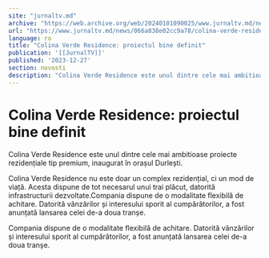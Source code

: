 ```yaml
---
site: "jurnaltv.md"
archive: "https://web.archive.org/web/20240101090025/www.jurnaltv.md/news/066a838e02cc9a78/colina-verde-residence-proiectul-bine-definit.html"
url: "https://www.jurnaltv.md/news/066a838e02cc9a78/colina-verde-residence-proiectul-bine-definit.html"
language: ro
title: "Colina Verde Residence: proiectul bine definit"
publication: '[[JurnalTV]]'
published: '2023-12-27'
section: novosti
description: "Colina Verde Residence este unul dintre cele mai ambitioase proiecte rezidențiale tip premium, inaugurat în orașul Durlești."
---
```


# Colina Verde Residence: proiectul bine definit

Colina Verde Residence este unul dintre cele mai ambitioase proiecte rezidențiale tip premium, inaugurat în orașul Durlești.

Colina Verde Residence nu este doar un complex rezidențial, ci un mod de viață. Acesta dispune de tot necesarul unui trai plăcut, datorită infrastructurii dezvoltate.Compania dispune de o modalitate flexibilă de achitare. Datorită vânzărilor și interesului sporit al cumpărătorilor, a fost anunțată lansarea celei de-a doua tranșe.

Compania dispune de o modalitate flexibilă de achitare. Datorită vânzărilor și interesului sporit al cumpărătorilor, a fost anunțată lansarea celei de-a doua tranșe.